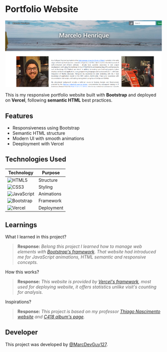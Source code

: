 # Portfolio Website

![Project Screenshot](./assets/images/portfolio.jpeg)

This is my responsive portfolio website built with **Bootstrap** and deployed on **Vercel**, following **semantic HTML** best practices.

## Features

- Responsiveness using Bootstrap
- Semantic HTML structure
- Modern UI with smooth animations
- Deeployment with Vercel

## Technologies Used

| Technology | Purpose |
|------------|---------|
| ![HTML5](https://img.shields.io/badge/HTML5-E34F26?style=for-the-badge&logo=html5&logoColor=white) | Structure |
| ![CSS3](https://img.shields.io/badge/CSS3-1572B6?style=for-the-badge&logo=css3&logoColor=white) | Styling |
| ![JavaScript](https://img.shields.io/badge/JavaScript-F7DF1E?style=for-the-badge&logo=javascript&logoColor=black) | Animations |
| ![Bootstrap](https://img.shields.io/badge/Bootstrap-7952B3?style=for-the-badge&logo=bootstrap&logoColor=white) | Framework |
| ![Vercel](https://img.shields.io/badge/Vercel-000000?style=for-the-badge&logo=vercel&logoColor=white) | Deployment |


## Learnings

What I learned in this project?

> **Response:** _Belong this project I learned how to manage web elements with [Bootstrap's framework](https://getbootstrap.com/). That website had introduced me for JavaScript animations, HTML semantic and responsive concepts._

How this works?

> **Response:** _This website is provided by [Vercel's framework](https://vercel.com/), most used for deploying website, it offers statistics unlike visit's counting for analysis._

Inspirations?

> **Response:** _This project is based on my professor [Thiago Nascimento website](https://sites.google.com/site/nascimenthiago/home?authuser=0) and [C418 album's page](https://c418.org/albums/minecraft-volume-alpha/)._


## Developer

This project was developed by [@MarcDevGuy127](https://www.github.com/MarcDevGuy127).